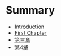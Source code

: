 # Summary

* [Introduction](README.md)
* [First Chapter](chapter1.md)
* [第三章](di_san_zhang.md)
* 第4章

